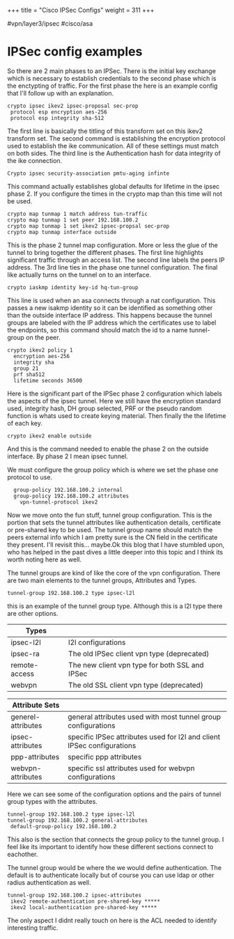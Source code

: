 +++
title = "Cisco IPSec Configs"
weight = 311
+++

#vpn/layer3/ipsec #cisco/asa 
# IPSec config examples

So there are 2 main phases to an IPSec. There is the initial key exchange which is necessary to establish credentials to the second phase which is the enctypting of traffic. For the first phase the here is an example config that I'll follow up with an explanation.

```cisco
crypto ipsec ikev2 ipsec-proposal sec-prop
 protocol esp encryption aes-256
 protocol esp integrity sha-512
```

The first line is basically the titling of this transform set on this ikev2 transform set. The second command is establishing the encryption protocol used to establish the ike communication. All of these settings must match on both sides. The third line is the Authentication hash for data integrity of the ike connection. 

```cisco 
Crypto ipsec security-association pmtu-aging infinte
```
 
This command actually establishes global defaults for lifetime in the ipsec phase 2. If you configure the times in the crypto map than this time will not be used. 
 
```cisco 
crypto map tunmap 1 match address tun-traffic
crypto map tunmap 1 set peer 192.168.100.2
crypto map tunmap 1 set ikev2 ipsec-propsal sec-prop
crypto map tunmap interface outside
```

This is the phase 2 tunnel map configuration. More or less the glue of the tunnel to bring together the different phases. The first line highlights significant traffic through an access list. The second line labels the peers IP address. The 3rd line ties in the phase one tunnel configuration. The final like actually turns on the tunnel on to an interface. 
 
 ```cisco
crypto iaskmp identity key-id hq-tun-group
```

This line is used when an asa connects through a nat configuration. This passes a new isakmp identity so it can be identified as something other than the outside interface IP address. This happens because the tunnel groups are labeled with the IP address which the certificates use to label the endpoints, so this command should match the id to a name tunnel-group on the peer.

```cisco
crypto ikev2 policy 1
  encryption aes-256
  integrity sha
  group 21
  prf sha512
  lifetime seconds 36500
```
  
Here is the significant part of the IPSec phase 2 configuration which labels the aspects of the ipsec tunnel. Here we still have the encryption standard used, integrity hash, DH group selected, PRF or the pseudo random function is whats used to create keying material. Then finally the the lifetime of each key.

```cisco
crypto ikev2 enable outside
```

And this is the command needed to enable the phase 2 on the outside interface. By phase 2 I mean ipsec tunnel.
  
We must configure the group policy which is where we set the phase one protocol to use.

```cisco
  group-policy 192.168.100.2 internal
  group-policy 192.168.100.2 attributes
  	vpn-tunnel-protocol ikev2
```

Now we move onto the fun stuff, tunnel group configuration. This is the portion that sets the tunnel attributes like authentication details, certificate or pre-shared key to be used. The tunnel group name should match the peers external info which I am pretty sure is the CN field in the certificate they present. I'll revisit this... maybe.Ok this blog that I have stumbled upon, who has helped in the past dives a little deeper into this topic and I think its worth noting here as well. 
  
The tunnel groups are kind of like the core of the vpn configuration. There are two main elements to the tunnel groups, Attributes and Types. 

```cisco
tunnel-group 192.168.100.2 type ipsec-l2l
```

this is an example of the tunnel group type. Although this is a l2l type there are other options. 
  
  
  | Types         |                                                |
  | ------------- | ---------------------------------------------- |
  | ipsec-l2l     | l2l configurations                             |
  | ipsec-ra      | The old IPSec client vpn type (deprecated)     |
  | remote-access | The new client vpn type for both SSL and IPSec |
  | webvpn        | The old SSL client vpn type (deprecated)       |

 
 | Attribute Sets     |                                                                        |
 | ------------------ | ---------------------------------------------------------------------- |
 | generel-attributes | general attributes used with most tunnel group configurations          |
 | ipsec-attributes   | specific IPSec attributes used for l2l and client IPSec configurations |
 | ppp-attributes     | specific ppp attributes                                                |
 | webvpn-attributes  | specific ssl attributes used for webvpn configurations                 |


Here we can see some of the configuration options and the pairs of tunnel group types with the attributes.  

```cisco
tunnel-group 192.168.100.2 type ipsec-l2l
tunnel-group 192.168.100.2 general-attributes
 default-group-policy 192.168.100.2
```

This also is the section that connects the group policy to the tunnel group. I feel like its important to identify how these different sections connect to eachother.

The tunnel group would be where the we would define authentication. The default is to authenticate locally but of course you can use ldap or other radius authentication as well.

```cisco
tunnel-group 192.168.100.2 ipsec-attributes
 ikev2 remote-authentication pre-shared-key *****
 ikev2 local-authentication pre-shared-key *****
```


The only aspect I didnt really touch on here is the ACL needed to identify interesting traffic. 



